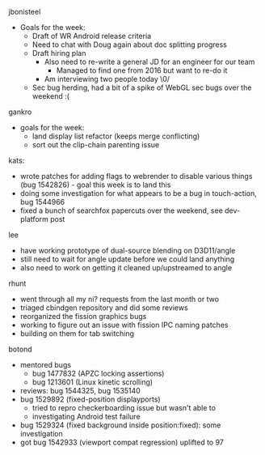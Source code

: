 jbonisteel
  * Goals for the week:
    * Draft of WR Android release criteria
    * Need to chat with Doug again about doc splitting progress
    * Draft hiring plan
      * Also need to re-write a general JD for an engineer for our team
        * Managed to find one from 2016 but want to re-do it
      * Am interviewing two people today \0/
    * Sec bug herding, had a bit of a spike of WebGL sec bugs over the weekend :(

gankro
  * goals for the week:
    * land display list refactor (keeps merge conflicting)
    * sort out the clip-chain parenting issue

kats:
  * wrote patches for adding flags to webrender to disable various things (bug 1542826) - goal this week is to land this
  * doing some investigation for what appears to be a bug in touch-action, bug 1544966
  * fixed a bunch of searchfox papercuts over the weekend, see dev-platform post

lee
  * have working prototype of dual-source blending on D3D11/angle
  * still need to wait for angle update before we could land anything
  * also need to work on getting it cleaned up/upstreamed to angle


rhunt
  * went through all my ni? requests from the last month or two
  * triaged cbindgen repository and did some reviews
  * reorganized the fission graphics bugs
  * working to figure out an issue with fission IPC naming patches
  * building on them for tab switching

botond
  * mentored bugs 
    * bug 1477832 (APZC locking assertions) 
    * bug 1213601 (Linux kinetic scrolling) 
  * reviews: bug 1544325, bug 1535140 
  * bug 1529892 (fixed-position displayports) 
    * tried to repro checkerboarding issue but wasn't able to 
    * investigating Android test failure 
  * bug 1529324 (fixed background inside position:fixed): some investigation 
  * got bug 1542933 (viewport compat regression) uplifted to 97
